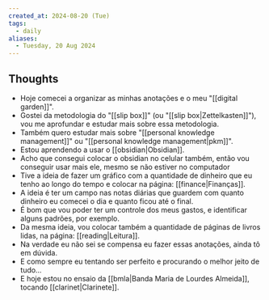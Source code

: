 ```yaml
---
created_at: 2024-08-20 (Tue)
tags:
  - daily
aliases:
  - Tuesday, 20 Aug 2024
---
```

## Thoughts

- Hoje comecei a organizar as minhas anotações e o meu "[[digital garden]]".
- Gostei da metodologia do "[[slip box]]" (ou "[[slip box|Zettelkasten]]"), vou me aprofundar e estudar mais sobre essa metodologia.
- Também quero estudar mais sobre "[[personal knowledge management]]" ou "[[personal knowledge management|pkm]]". 
- Estou aprendendo a usar o [[obsidian|Obsidian]].
- Acho que consegui colocar o obsidian no celular também, então vou conseguir usar mais ele, mesmo se não estiver no computador
- Tive a ideia de fazer um gráfico com a quantidade de dinheiro que eu tenho ao longo do tempo e colocar na página: [[finance|Finanças]].
- A ideia é ter um campo nas notas diárias que guardem com quanto dinheiro eu comecei o dia e quanto ficou até o final.
- É bom que vou poder ter um controle dos meus gastos, e identificar alguns padrões, por exemplo.
- Da mesma ideia, vou colocar também a quantidade de páginas de livros lidas, na página: [[reading|Leitura]].
- Na verdade eu não sei se compensa eu fazer essas anotações, ainda tô em dúvida.
- E como sempre eu tentando ser perfeito e procurando o melhor jeito de tudo…
- E hoje estou no ensaio da [[bmla|Banda Maria de Lourdes Almeida]], tocando [[clarinet|Clarinete]].
